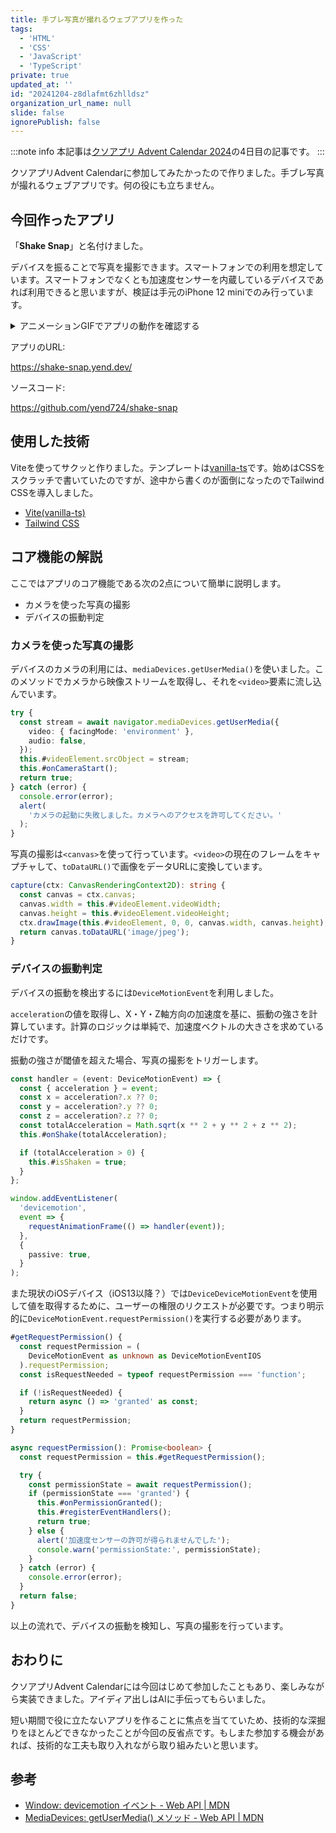 ```yaml
---
title: 手ブレ写真が撮れるウェブアプリを作った
tags:
  - 'HTML'
  - 'CSS'
  - 'JavaScript'
  - 'TypeScript'
private: true
updated_at: ''
id: "20241204-z8dlafmt6zhlldsz"
organization_url_name: null
slide: false
ignorePublish: false
---
```


:::note info
本記事は[クソアプリ Advent Calendar 2024](https://qiita.com/advent-calendar/2024/kuso-app)の4日目の記事です。
:::

クソアプリAdvent Calendarに参加してみたかったので作りました。手ブレ写真が撮れるウェブアプリです。何の役にも立ちません。

## 今回作ったアプリ

「**Shake Snap**」と名付けました。

デバイスを振ることで写真を撮影できます。スマートフォンでの利用を想定しています。スマートフォンでなくとも加速度センサーを内蔵しているデバイスであれば利用できると思いますが、検証は手元のiPhone 12 miniでのみ行っています。

<details>
<summary>アニメーションGIFでアプリの動作を確認する</summary>

![20241204_shake_snap_01.gif](https://qiita-image-store.s3.ap-northeast-1.amazonaws.com/0/1851508/8f1c20f8-6be0-3861-6b90-6eac4ffec16b.gif)
</details>

アプリのURL:

https://shake-snap.yend.dev/

ソースコード:

https://github.com/yend724/shake-snap

## 使用した技術

Viteを使ってサクッと作りました。テンプレートは[vanilla-ts](https://stackblitz.com/edit/vitejs-vite-r9dd5g?file=index.html&terminal=dev)です。始めはCSSをスクラッチで書いていたのですが、途中から書くのが面倒になったのでTailwind CSSを導入しました。

- [Vite(vanilla-ts)](https://ja.vite.dev/guide/#trying-vite-online)
- [Tailwind CSS](https://tailwindcss.com/)

## コア機能の解説

ここではアプリのコア機能である次の2点について簡単に説明します。

- カメラを使った写真の撮影
- デバイスの振動判定

### カメラを使った写真の撮影

デバイスのカメラの利用には、`mediaDevices.getUserMedia()`を使いました。このメソッドでカメラから映像ストリームを取得し、それを`<video>`要素に流し込んでいます。

```ts:/src/assets/js/camera.ts
try {
  const stream = await navigator.mediaDevices.getUserMedia({
    video: { facingMode: 'environment' },
    audio: false,
  });
  this.#videoElement.srcObject = stream;
  this.#onCameraStart();
  return true;
} catch (error) {
  console.error(error);
  alert(
    'カメラの起動に失敗しました。カメラへのアクセスを許可してください。'
  );
}
```

写真の撮影は`<canvas>`を使って行っています。`<video>`の現在のフレームをキャプチャして、`toDataURL()`で画像をデータURLに変換しています。

```ts:/src/assets/js/camera.ts
capture(ctx: CanvasRenderingContext2D): string {
  const canvas = ctx.canvas;
  canvas.width = this.#videoElement.videoWidth;
  canvas.height = this.#videoElement.videoHeight;
  ctx.drawImage(this.#videoElement, 0, 0, canvas.width, canvas.height);
  return canvas.toDataURL('image/jpeg');
}
```

### デバイスの振動判定

デバイスの振動を検出するには`DeviceMotionEvent`を利用しました。

`acceleration`の値を取得し、X・Y・Z軸方向の加速度を基に、振動の強さを計算しています。計算のロジックは単純で、加速度ベクトルの大きさを求めているだけです。

振動の強さが閾値を超えた場合、写真の撮影をトリガーします。

```ts
const handler = (event: DeviceMotionEvent) => {
  const { acceleration } = event;
  const x = acceleration?.x ?? 0;
  const y = acceleration?.y ?? 0;
  const z = acceleration?.z ?? 0;
  const totalAcceleration = Math.sqrt(x ** 2 + y ** 2 + z ** 2);
  this.#onShake(totalAcceleration);

  if (totalAcceleration > 0) {
    this.#isShaken = true;
  }
};

window.addEventListener(
  'devicemotion',
  event => {
    requestAnimationFrame(() => handler(event));
  },
  {
    passive: true,
  }
);
```

また現状のiOSデバイス（iOS13以降？）では`DeviceDeviceMotionEvent`を使用して値を取得するために、ユーザーの権限のリクエストが必要です。つまり明示的に`DeviceMotionEvent.requestPermission()`を実行する必要があります。

```ts
#getRequestPermission() {
  const requestPermission = (
    DeviceMotionEvent as unknown as DeviceMotionEventIOS
  ).requestPermission;
  const isRequestNeeded = typeof requestPermission === 'function';

  if (!isRequestNeeded) {
    return async () => 'granted' as const;
  }
  return requestPermission;
}

async requestPermission(): Promise<boolean> {
  const requestPermission = this.#getRequestPermission();

  try {
    const permissionState = await requestPermission();
    if (permissionState === 'granted') {
      this.#onPermissionGranted();
      this.#registerEventHandlers();
      return true;
    } else {
      alert('加速度センサーの許可が得られませんでした');
      console.warn('permissionState:', permissionState);
    }
  } catch (error) {
    console.error(error);
  }
  return false;
}
```

以上の流れで、デバイスの振動を検知し、写真の撮影を行っています。

## おわりに

クソアプリAdvent Calendarには今回はじめて参加したこともあり、楽しみながら実装できました。アイディア出しはAIに手伝ってもらいました。

短い期間で役に立たないアプリを作ることに焦点を当てていため、技術的な深掘りをほとんどできなかったことが今回の反省点です。もしまた参加する機会があれば、技術的な工夫も取り入れながら取り組みたいと思います。

## 参考

- [Window: devicemotion イベント - Web API | MDN](https://developer.mozilla.org/ja/docs/Web/API/Window/devicemotion_event)
- [MediaDevices: getUserMedia() メソッド - Web API | MDN](https://developer.mozilla.org/ja/docs/Web/API/MediaDevices/getUserMedia)